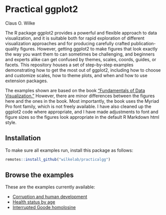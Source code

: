 
<!-- README.md is generated from README.Rmd. Please edit that file -->

# Practical ggplot2

Claus O. Wilke

The R package ggplot2 provides a powerful and flexible approach to data
visualization, and it is suitable both for rapid exploration of
different visualization approaches and for producing carefully crafted
publication-quality figures. However, getting ggplot2 to make figures
that look exactly the way you want them to can sometimes be challenging,
and beginners and experts alike can get confused by themes, scales,
coords, guides, or facets. This repository houses a set of step-by-step
examples demonstrating how to get the most out of ggplot2, including how
to choose and customize scales, how to theme plots, and when and how to
use extension packages.

The examples shown are based on the book [“Fundamentals of Data
Visualization.”](https://serialmentor.com/dataviz) However, there are
minor differences between the figures here and the ones in the book.
Most importantly, the book uses the Myriad Pro font family, which is not
freely available. I have also cleaned up the ggplot2 code where
appropriate, and I have made adjustments to font and figure sizes so the
figures look appropriate in the default R Markdown html style.

## Installation

To make sure all examples run, install this package as follows:

``` r
remotes::install_github("wilkelab/practicalgg")
```

## Browse the examples

These are the examples currently available:

  - [Corruption and human
    development](https://wilkelab.org/practicalgg/articles/corruption_human_development.html)
  - [Health status by
    age](https://wilkelab.org/practicalgg/articles/health_status.html)
  - [Interrupted Goode
    homolosine](https://wilkelab.org/practicalgg/articles/goode.html)
